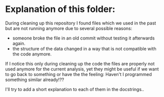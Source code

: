 
# Explanation of this folder:

During cleaning up this repository I found files which we used in the past but are not running anymore due to several possible reasons:

* someone broke the file in an old commit without testing it afterwards again.
* the structure of the data changed in a way that is not compatible with the code anymore.

If I notice this only during cleaning up the code the files are properly not used anymore for the current analysis, yet they might be useful if we want to go back to something or have the the feeling: Haven't I programmed something similar already!??

I'll try to add a short explanation to each of them in the docstrings..